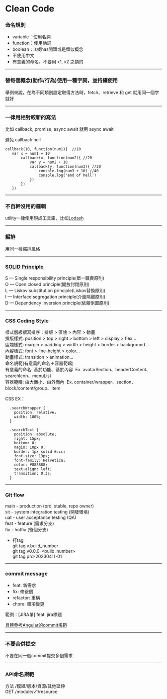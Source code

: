 # Clean Code
   
   
   
### 命名規則
 - variable：使用名詞
 - function：使用動詞
 - boolean：is或has開頭或是類似概念
 - 不使用中文
 - 有意義的命名，不要用 x1, x2 之類的  
***
   
   
### 替每個概念(動作/行為)使用一種字詞，並持續使用
 舉例來說，在為不同類別設定取得方法時，fetch、retrieve 和 get 就用同一個字就好
***
   
   
### 一律用相對較新的寫法
 比如 callback, promise, async await 就用 async await
 
 避免 callback hell
 ```
 callback(10, function(num1){  //10
    var x = num1 + 10
        callback(x, function(num2){ //20
            var y = num2 + 10
            callback(y, function(num3){ //30 
                console.log(num3 + 10) //40 
                console.log('end of hell')
            })
        })
    })
  ```
*** 
   
   
### 不自幹沒用的邏輯
 utility一律使用現成工具庫，比如[Lodash](https://www.lodashjs.com/)
*** 
  
    
### [編排](https://github.com/javascript-tutorial/zh-hant.javascript.info/blob/master/1-js/03-code-quality/02-coding-style/article.md)
  用同一種縮排風格
***  
   
   
### [SOLID Principle](https://ithelp.ithome.com.tw/articles/10252738)
   S — Single responsibility principle(單一職責原則)      
   O — Open closed principle(開放封閉原則)   
   L — Liskov substitution principle(Liskov替換原則)   
   I — Interface segregation principle(介面隔離原則)   
   D — Dependency Inversion principle(依賴倒置原則)   
***   
   
   
### CSS Coding Style
  樣式層級撰寫排序：排版 > 區塊 > 內容 > 動畫  
  排版樣式: position > top > right > bottom > left > display > flex…  
  區塊樣式: margin > padding > width > height > border > background…  
  內容樣式: font > line-height > color…  
  動畫樣式: transition > animation…  
  命名規範(有意義的命名＋容器範疇)  
  有意義的命名: 基於功能、基於內容   Ex. avatarSection、headerContent、searchIcon、menuList  
  容器範疇: 由大而小、由外而內   Ex. container/wrapper、section、block/content/group、item  

  CSS EX：
  ```
    .searchWrapper {
      position: relative;
      width: 100%;
    }
    
    .searchText {
      position: absolute;
      right: 15px;
      bottom: 0;
      magin: 10px 0;
      border: 1px solid #ccc;
      font-size: 13px;
      font-family: Helvetica;
      color: #888888;
      text-align: left;
      transition: 0.3s; 
    }
  ```
***
   
   
### Git flow
  main - production (prd, stable, repo owner)   
  sit - system integration testing (開發環境)   
  uat - user acceptance testing (QA)   
  feat - feature (需求分支)  
  fix - hotfix (爸個分支)    
      
  * 打tag    
    git tag v.build_number   
    git tag v0.0.0-<build_number>   
    git tag prd-20230411-01     
***  
    
    
### commit message
  - feat: 新需求
  - fix: 修爸個
  - refactor: 重構
  - chore: 雜項變更
  
  範例：[JIRA單] feat: jira標題
  
  [具體參考Angular的commit規範](https://zj-git-guide.readthedocs.io/zh_CN/latest/message/Angular%E6%8F%90%E4%BA%A4%E4%BF%A1%E6%81%AF%E8%A7%84%E8%8C%83)
***  
  
   
### 不要合併提交
  不要在同一個commit提交多個需求
***  
   
   
### API命名規範
  方法 /模組/版本/資源/其他延伸    
  GET /module/v1/resource
